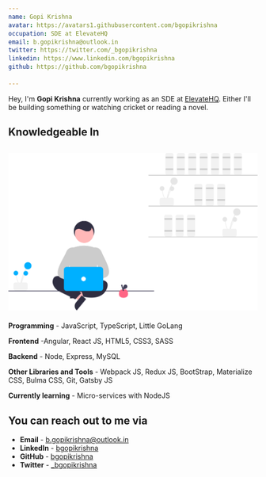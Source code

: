```yaml
---
name: Gopi Krishna
avatar: https://avatars1.githubusercontent.com/bgopikrishna
occupation: SDE at ElevateHQ
email: b.gopikrishna@outlook.in
twitter: https://twitter.com/_bgopikrishna
linkedin: https://www.linkedin.com/bgopikrishna
github: https://github.com/bgopikrishna

---
```

Hey, I'm **Gopi Krishna** currently working as an SDE at [ElevateHQ](https://Elevate.so). Either I'll be building something or watching cricket or reading a novel.

## Knowledgeable In

## ![](/uploads/undraw_freelancer_re_irh4.svg)

**Programming** - JavaScript, TypeScript, Little GoLang

**Frontend** -Angular, React JS, HTML5, CSS3, SASS

**Backend** - Node, Express, MySQL

**Other Libraries and Tools** - Webpack JS, Redux JS, BootStrap, Materialize CSS, Bulma CSS, Git, Gatsby JS

**Currently learning** - Micro-services with NodeJS

## You can reach out to me via

* **Email** - [b.gopikrishna@outlook.in](b.gopikrishna@outlook.in)
* **LinkedIn** - [bgopikrishna](https://twitter.com/_bgopikrishna)
* **GitHub** - [bgopikrishna](https://github.com/bgopikrishna)
* **Twitter** - [_bgopikrishna](https://www.linkedin.com/in/bgopikrishna)